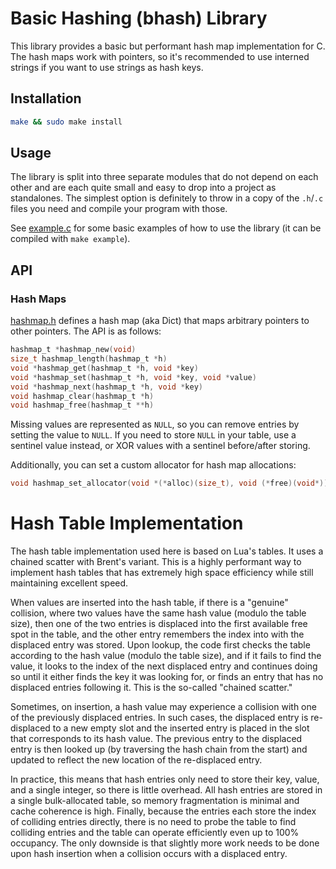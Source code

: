 # Basic Hashing (bhash) Library

This library provides a basic but performant hash map implementation for C. The
hash maps work with pointers, so it's recommended to use interned strings if
you want to use strings as hash keys.

## Installation

```sh
make && sudo make install
```

## Usage

The library is split into three separate modules that do not depend on each
other and are each quite small and easy to drop into a project as standalones.
The simplest option is definitely to throw in a copy of the `.h`/`.c` files you
need and compile your program with those.

See [example.c](example.c) for some basic examples of how to use the library
(it can be compiled with `make example`).

## API

### Hash Maps

[hashmap.h](hashmap.h) defines a hash map (aka Dict) that maps arbitrary
pointers to other pointers. The API is as follows:

```c
hashmap_t *hashmap_new(void)
size_t hashmap_length(hashmap_t *h)
void *hashmap_get(hashmap_t *h, void *key)
void *hashmap_set(hashmap_t *h, void *key, void *value)
void *hashmap_next(hashmap_t *h, void *key)
void hashmap_clear(hashmap_t *h)
void hashmap_free(hashmap_t **h)
```

Missing values are represented as `NULL`, so you can remove entries by setting
the value to `NULL`. If you need to store `NULL` in your table, use a sentinel
value instead, or XOR values with a sentinel before/after storing.

Additionally, you can set a custom allocator for hash map allocations:

```c
void hashmap_set_allocator(void *(*alloc)(size_t), void (*free)(void*))
```

# Hash Table Implementation

The hash table implementation used here is based on Lua's tables. It uses a
chained scatter with Brent's variant. This is a highly performant way to
implement hash tables that has extremely high space efficiency while still
maintaining excellent speed.

When values are inserted into the hash table, if there is a "genuine"
collision, where two values have the same hash value (modulo the table size),
then one of the two entries is displaced into the first available free spot in
the table, and the other entry remembers the index into with the displaced
entry was stored. Upon lookup, the code first checks the table according to the
hash value (modulo the table size), and if it fails to find the value, it looks
to the index of the next displaced entry and continues doing so until it either
finds the key it was looking for, or finds an entry that has no displaced
entries following it. This is the so-called "chained scatter."

Sometimes, on insertion, a hash value may experience a collision with one of
the previously displaced entries. In such cases, the displaced entry is
re-displaced to a new empty slot and the inserted entry is placed in the slot
that corresponds to its hash value. The previous entry to the displaced entry
is then looked up (by traversing the hash chain from the start) and updated to
reflect the new location of the re-displaced entry.

In practice, this means that hash entries only need to store their key, value,
and a single integer, so there is little overhead. All hash entries are stored
in a single bulk-allocated table, so memory fragmentation is minimal and cache
coherence is high. Finally, because the entries each store the index of
colliding entries directly, there is no need to probe the table to find
colliding entries and the table can operate efficiently even up to 100%
occupancy. The only downside is that slightly more work needs to be done upon
hash insertion when a collision occurs with a displaced entry.
